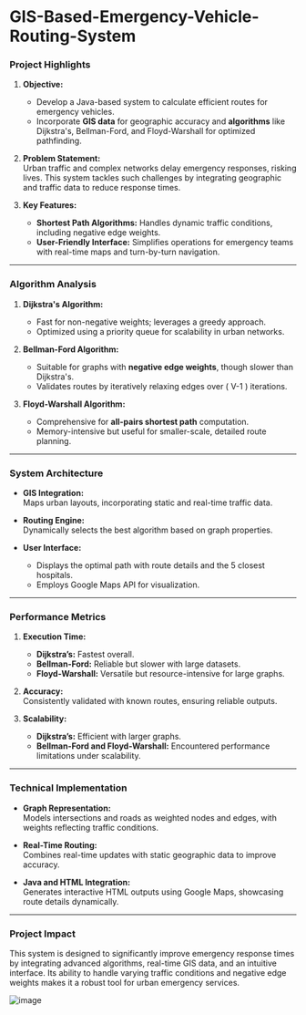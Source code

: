 # GIS-Based-Emergency-Vehicle-Routing-System

### **Project Highlights**
1. **Objective:**  
   - Develop a Java-based system to calculate efficient routes for emergency vehicles.
   - Incorporate **GIS data** for geographic accuracy and **algorithms** like Dijkstra's, Bellman-Ford, and Floyd-Warshall for optimized pathfinding.

2. **Problem Statement:**  
   Urban traffic and complex networks delay emergency responses, risking lives. This system tackles such challenges by integrating geographic and traffic data to reduce response times.

3. **Key Features:**  
   - **Shortest Path Algorithms:** Handles dynamic traffic conditions, including negative edge weights.
   - **User-Friendly Interface:** Simplifies operations for emergency teams with real-time maps and turn-by-turn navigation.

---

### **Algorithm Analysis**
1. **Dijkstra's Algorithm:**  
   - Fast for non-negative weights; leverages a greedy approach.
   - Optimized using a priority queue for scalability in urban networks.

2. **Bellman-Ford Algorithm:**  
   - Suitable for graphs with **negative edge weights**, though slower than Dijkstra's.
   - Validates routes by iteratively relaxing edges over \( V-1 \) iterations.

3. **Floyd-Warshall Algorithm:**  
   - Comprehensive for **all-pairs shortest path** computation.
   - Memory-intensive but useful for smaller-scale, detailed route planning.

---

### **System Architecture**
- **GIS Integration:**  
   Maps urban layouts, incorporating static and real-time traffic data.
  
- **Routing Engine:**  
   Dynamically selects the best algorithm based on graph properties.
  
- **User Interface:**  
   - Displays the optimal path with route details and the 5 closest hospitals.
   - Employs Google Maps API for visualization.

---

### **Performance Metrics**
1. **Execution Time:**  
   - **Dijkstra’s:** Fastest overall.  
   - **Bellman-Ford:** Reliable but slower with large datasets.  
   - **Floyd-Warshall:** Versatile but resource-intensive for large graphs.

2. **Accuracy:**  
   Consistently validated with known routes, ensuring reliable outputs.

3. **Scalability:**  
   - **Dijkstra’s:** Efficient with larger graphs.  
   - **Bellman-Ford and Floyd-Warshall:** Encountered performance limitations under scalability.

---

### **Technical Implementation**
- **Graph Representation:**  
   Models intersections and roads as weighted nodes and edges, with weights reflecting traffic conditions.

- **Real-Time Routing:**  
   Combines real-time updates with static geographic data to improve accuracy.

- **Java and HTML Integration:**  
   Generates interactive HTML outputs using Google Maps, showcasing route details dynamically.

---

### **Project Impact**
This system is designed to significantly improve emergency response times by integrating advanced algorithms, real-time GIS data, and an intuitive interface. Its ability to handle varying traffic conditions and negative edge weights makes it a robust tool for urban emergency services.

![image](https://github.com/user-attachments/assets/324d5fe4-84d6-4a20-bdcd-f0d4c30040cd)
